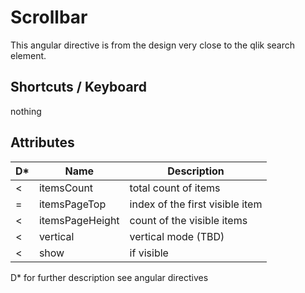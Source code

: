 # Scrollbar

This angular directive is from the design very close to the qlik search element.

## Shortcuts / Keyboard

nothing

## Attributes

D* | Name            |  Description
---|-----------------|--------------------------------------------
 < | itemsCount      | total count of items
 = | itemsPageTop    | index of the first visible item
 < | itemsPageHeight | count of the visible items
 < | vertical        | vertical mode (TBD)
 < | show            | if visible

D* for further description see angular directives
